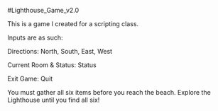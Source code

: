 #Lighthouse_Game_v2.0

This is a game I created for a scripting class.

Inputs are as such:

Directions: North, South, East, West

Current Room & Status: Status

Exit Game: Quit

You must gather all six items before you reach the beach. Explore the Lighthouse until you find all six!
